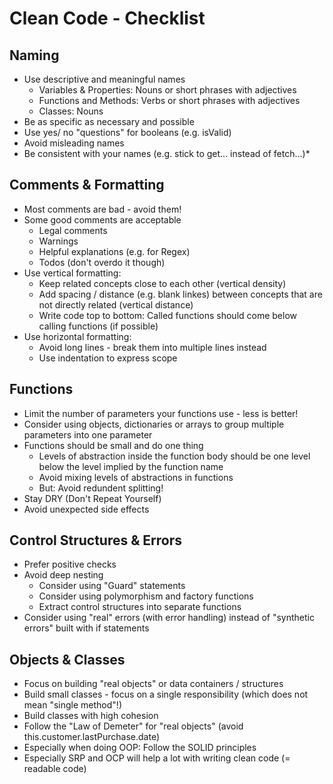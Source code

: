 # Clean Code - Checklist

## Naming

* Use descriptive and meaningful names
  * Variables & Properties: Nouns or short phrases with adjectives
  * Functions and Methods: Verbs or short phrases with adjectives
  * Classes: Nouns
* Be as specific as necessary and possible
* Use yes/ no "questions" for booleans (e.g. isValid)
* Avoid misleading names
* Be consistent with your names (e.g. stick to get... instead of fetch...)*

## Comments & Formatting

* Most comments are bad - avoid them!
* Some good comments are acceptable
  * Legal comments
  * Warnings
  * Helpful explanations (e.g. for Regex)
  * Todos (don't overdo it though)
* Use vertical formatting:
  * Keep related concepts close to each other (vertical density)
  * Add spacing / distance (e.g. blank linkes) between concepts that are not directly related (vertical distance)
  * Write code top to bottom: Called functions should come below calling functions (if possible)
* Use horizontal formatting:
  * Avoid long lines - break them into multiple lines instead
  * Use indentation to express scope

## Functions

* Limit the number of parameters your functions use - less is better!
* Consider using objects, dictionaries or arrays to group multiple parameters into one parameter
* Functions should be small and do one thing
  * Levels of abstraction inside the function body should be one level below the level implied by the function name
  * Avoid mixing levels of abstractions in functions
  * But: Avoid redundent splitting!
* Stay DRY (Don't Repeat Yourself)
* Avoid unexpected side effects

## Control Structures & Errors

* Prefer positive checks
* Avoid deep nesting
  * Consider using "Guard" statements
  * Consider using polymorphism and factory functions
  * Extract control structures into separate functions
* Consider using "real" errors (with error handling) instead of "synthetic errors" built with if statements

## Objects & Classes

* Focus on building "real objects" or data containers / structures
* Build small classes - focus on a single responsibility (which does not mean "single method"!)
* Build classes with high cohesion
* Follow the "Law of Demeter" for "real objects" (avoid
this.customer.lastPurchase.date)
* Especially when doing OOP: Follow the SOLID principles
* Especially SRP and OCP will help a lot with writing clean code (= readable code)